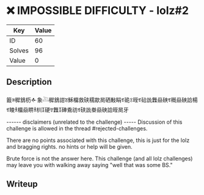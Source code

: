 # ❌ IMPOSSIBLE DIFFICULTY - lolz#2

| Key | Value |
| --- | --- |
| ID | 60 |
| Solves | 96 |
| Value | 0 |

## Description

籖ꍨ穉鵨杤𒅆象𓍆穉鵨詌ꍸ穌橊救硖穤歊晑硒敤睊ꉑ硊ꉤ晊ꉑ硆詤橆赑硤ꉑ穊赑硤詥楊ꉑ睖ꉥ橊赑睤ꉥ杊𐙑硬ꉒ橆𐙑硨穒祊ꉑ硖詤桊赑硤詥晊晑牙

------ disclaimers (unrelated to the challenge) -----
Discussion of this challenge is allowed in the thread #rejected-challenges.

There are no points associated with this challenge, this is just for the lolz and bragging rights. no hints or help will be given. 

Brute force is not the answer here. This challenge (and all lolz challenges) may leave you with walking away saying "well that was some BS."

## Writeup
